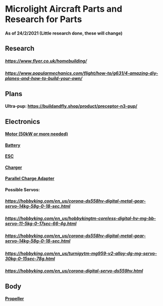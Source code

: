 # Microlight Aircraft Parts and Research for Parts
#### As of 24/2/2021 (Little research done, these will change)
## Research
##### https://www.flyer.co.uk/homebuilding/
##### https://www.popularmechanics.com/flight/how-to/g631/4-amazing-diy-planes-and-how-to-build-your-own/

## Plans
#### Ultra-pup: https://buildandfly.shop/product/preceptor-n3-pup/

## Electronics
#### <a href="https://i-want-fly.com/50-kw-brushless-motor">Motor (50kW or more needed)</a>
#### <a href="https://hobbyking.com/en_us/turnigy-rapid-8000mah-2s2p-140c-hardcase-lipo-battery-pack-roar-approved.html">Battery</a>
#### <a href="http://www.mgm-controllers.com/airplanes/speed-controllers-escs-2/tmm-25063-3-for-airplanes-x2-series.html">ESC</a>
#### <a href="https://hobbyking.com/en_us/isdt-q8-lcd-500w-20a-1-8s-dc-smart-charger.html">Charger</a>
#### <a href="https://www.getfpv.com/lumenier-paraguard-safe-parallel-charging-board-xt-60-4-port.html">Parallel Charge Adapter</a>
#### Possible Servos:
##### https://hobbyking.com/en_us/corona-ds558hv-digital-metal-gear-servo-14kg-58g-0-18-sec.html
##### https://hobbyking.com/en_us/hobbykingtm-coreless-digital-hv-mg-bb-servo-11-5kg-0-17sec-66-4g.html
##### https://hobbyking.com/en_us/corona-ds558hv-digital-metal-gear-servo-14kg-58g-0-18-sec.html
##### https://hobbyking.com/en_us/turnigytm-mg959-v2-alloy-dg-mg-servo-30kg-0-15sec-78g.html
##### https://hobbyking.com/en_us/corona-digital-servo-ds559hv.html

## Body
#### <a href="https://i-want-fly.com/motor/brushless-motors/electric-propeller-aircraft">Propeller</a>
